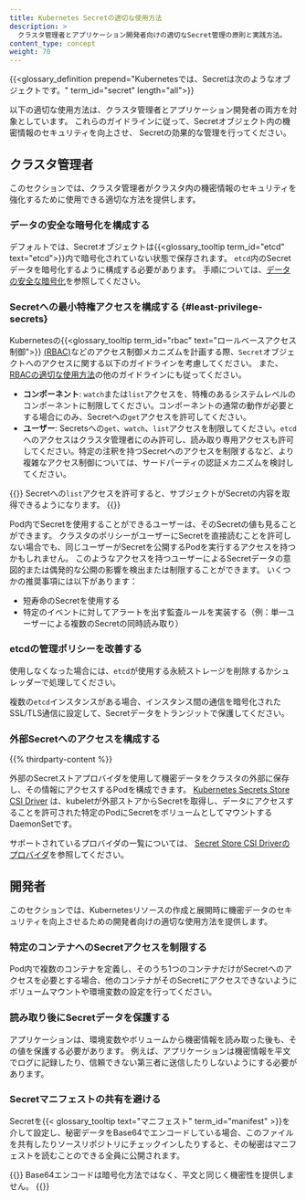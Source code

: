 ```yaml
---
title: Kubernetes Secretの適切な使用方法
description: >
  クラスタ管理者とアプリケーション開発者向けの適切なSecret管理の原則と実践方法。
content_type: concept
weight: 70
---
```


<!-- 概要 -->

{{<glossary_definition prepend="Kubernetesでは、Secretは次のようなオブジェクトです。"
term_id="secret" length="all">}}

以下の適切な使用方法は、クラスタ管理者とアプリケーション開発者の両方を対象としています。
これらのガイドラインに従って、Secretオブジェクト内の機密情報のセキュリティを向上させ、
Secretの効果的な管理を行ってください。

<!-- 本文 -->

## クラスタ管理者

このセクションでは、クラスタ管理者がクラスタ内の機密情報のセキュリティを強化するために使用できる適切な方法を提供します。

### データの安全な暗号化を構成する

デフォルトでは、Secretオブジェクトは{{<glossary_tooltip
term_id="etcd" text="etcd">}}内で暗号化されていない状態で保存されます。
`etcd`内のSecretデータを暗号化するように構成する必要があります。
手順については、[データの安全な暗号化](/docs/tasks/administer-cluster/encrypt-data/)を参照してください。

### Secretへの最小特権アクセスを構成する {#least-privilege-secrets}

Kubernetesの{{<glossary_tooltip term_id="rbac" text="ロールベースアクセス制御">}} [(RBAC)](/docs/reference/access-authn-authz/rbac/)などのアクセス制御メカニズムを計画する際、`Secret`オブジェクトへのアクセスに関する以下のガイドラインを考慮してください。
また、[RBACの適切な使用方法](/docs/concepts/security/rbac-good-practices)の他のガイドラインにも従ってください。

- **コンポーネント**: `watch`または`list`アクセスを、特権のあるシステムレベルのコンポーネントに制限してください。コンポーネントの通常の動作が必要とする場合にのみ、Secretへの`get`アクセスを許可してください。
- **ユーザー**: Secretsへの`get`、`watch`、`list`アクセスを制限してください。`etcd`へのアクセスはクラスタ管理者にのみ許可し、読み取り専用アクセスも許可してください。特定の注釈を持つSecretへのアクセスを制限するなど、より複雑なアクセス制御については、サードパーティの認証メカニズムを検討してください。

{{<caution>}}
Secretへの`list`アクセスを許可すると、サブジェクトがSecretの内容を取得できるようになります。
{{</caution>}}

Pod内でSecretを使用することができるユーザーは、そのSecretの値も見ることができます。
クラスタのポリシーがユーザーにSecretを直接読むことを許可しない場合でも、同じユーザーがSecretを公開するPodを実行するアクセスを持つかもしれません。
このようなアクセスを持つユーザーによるSecretデータの意図的または偶発的な公開の影響を検出または制限することができます。
いくつかの推奨事項には以下があります：

* 短寿命のSecretを使用する
* 特定のイベントに対してアラートを出す監査ルールを実装する（例：単一ユーザーによる複数のSecretの同時読み取り）

### etcdの管理ポリシーを改善する

使用しなくなった場合には、`etcd`が使用する永続ストレージを削除するかシュレッダーで処理してください。

複数の`etcd`インスタンスがある場合、インスタンス間の通信を暗号化されたSSL/TLS通信に設定して、Secretデータをトランジットで保護してください。

### 外部Secretへのアクセスを構成する

{{% thirdparty-content %}}

外部のSecretストアプロバイダを使用して機密データをクラスタの外部に保存し、その情報にアクセスするPodを構成できます。
[Kubernetes Secrets Store CSI Driver](https://secrets-store-csi-driver.sigs.k8s.io/)
は、kubeletが外部ストアからSecretを取得し、データにアクセスすることを許可された特定のPodにSecretをボリュームとしてマウントするDaemonSetです。

サポートされているプロバイダの一覧については、
[Secret Store CSI Driverのプロバイダ](https://secrets-store-csi-driver.sigs.k8s.io/concepts.html#provider-for-the-secrets-store-csi-driver)を参照してください。

## 開発者

このセクションでは、Kubernetesリソースの作成と展開時に機密データのセキュリティを向上させるための開発者向けの適切な使用方法を提供します。

### 特定のコンテナへのSecretアクセスを制限する

Pod内で複数のコンテナを定義し、そのうち1つのコンテナだけがSecretへのアクセスを必要とする場合、他のコンテナがそのSecretにアクセスできないようにボリュームマウントや環境変数の設定を行ってください。

### 読み取り後にSecretデータを保護する

アプリケーションは、環境変数やボリュームから機密情報を読み取った後も、その値を保護する必要があります。
例えば、アプリケーションは機密情報を平文でログに記録したり、信頼できない第三者に送信したりしないようにする必要があります。

### Secretマニフェストの共有を避ける

Secretを{{< glossary_tooltip text="マニフェスト" term_id="manifest" >}}を介して設定し、秘密データをBase64でエンコードしている場合、このファイルを共有したりソースリポジトリにチェックインしたりすると、その秘密はマニフェストを読むことのできる全員に公開されます。

{{<caution>}}
Base64エンコードは暗号化方法ではなく、平文と同じく機密性を提供しません。
{{</caution>}}
